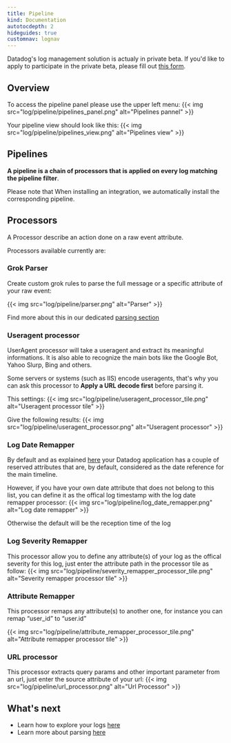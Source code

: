 ```yaml
---
title: Pipeline
kind: Documentation
autotocdepth: 2
hideguides: true
customnav: lognav
---
```

<div class="alert alert-info">
Datadog's log management solution is actualy in private beta. If you'd like to apply to participate in the private beta, please fill out <a href="https://www.datadoghq.com/log-management/">this form</a>.
</div>

## Overview

To access the pipeline panel please use the upper left menu:
{{< img src="log/pipeline/pipelines_panel.png" alt="Pipelines pannel" >}}

Your pipeline view should look like this:
{{< img src="log/pipeline/pipelines_view.png" alt="Pipelines view" >}}

## Pipelines 

**A pipeline is a chain of processors that is applied on every log matching the pipeline filter**. 

Please note that When installing an integration, we automatically install the corresponding pipeline.

## Processors
A Processor describe an action done on a raw event attribute.

Processors available currently are: 

### Grok Parser

Create custom grok rules to parse the full message or a specific attribute of your raw event:

{{< img src="log/pipeline/parser.png" alt="Parser" >}}

Find more about this in our dedicated [parsing section](/log/parsing)

### Useragent processor

UserAgent processor will take a useragent and extract its meaningful informations.
It is also able to recognize the main bots like the Google Bot, Yahoo Slurp, Bing and others.

Some servers or systems (such as IIS) encode useragents, that's why you can ask this processor to **Apply a URL decode first** before parsing it.

This settings: 
{{< img src="log/pipeline/useragent_processor_tile.png" alt="Useragent processor tile" >}}

Give the following results:
{{< img src="log/pipeline/useragent_processor.png" alt="Useragent processor" >}}

### Log Date Remapper 

By default and as explained [here](/log/#the-date-attribute) your Datadog application has a couple of reserved attributes that are, by default, considered as the date reference for the main timeline.

However, if you have your own date attribute that does not belong to this list, you can define it as the offical log timestamp with the log date remapper processor:
{{< img src="log/pipeline/log_date_remapper.png" alt="Log date remapper" >}}

Otherwise the default will be the reception time of the log

### Log Severity Remapper

This processor allow you to define any attribute(s) of your log as the offical severity for this log, just enter the attribute path in the processor tile as follow:
{{< img src="log/pipeline/severity_remapper_processor_tile.png" alt="Severity remapper processor tile" >}}

### Attribute Remapper

This processor remaps any attribute(s) to another one, 
for instance you can remap “user_id” to “user.id”

{{< img src="log/pipeline/attribute_remapper_processor_tile.png" alt="Attribute remapper processor tile" >}}

### URL processor 

This processor extracts query params and other important parameter from an url, just enter the source attribute of your url:
{{< img src="log/pipeline/url_processor.png" alt="Url Processor" >}}

## What's next

* Learn how to explore your logs [here](/log/explore)
* Learn more about parsing [here](/log/parsing)